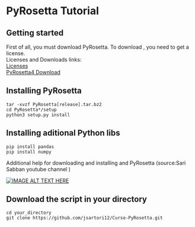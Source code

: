 # PyRosetta Tutorial

## Getting started

First of all, you must download PyRosetta. To download , you need to get a license.
<br />
Licenses and Downloads links:
<br />
[Licenses](https://www.rosettacommons.org/software/license-and-download)
<br />
[PyRosetta4 Download](https://graylab.jhu.edu/download/PyRosetta4/archive/release/)



## Installing PyRosetta

```
tar -xvzf PyRosetta[release].tar.bz2
cd PyRosetta*/setup
python3 setup.py install
```
## Installing aditional Python libs
```
pip install pandas
pip install numpy
```

Additional help for downloading and installing and PyRosetta (source:Sari Sabban youtube channel )

[![IMAGE ALT TEXT HERE](https://img.youtube.com/vi/UEaFmUMEL9c/0.jpg)](https://www.youtube.com/watch?v=UEaFmUMEL9c)


## Download the script in your directory

```
cd your_directory
git clone https://github.com/jsartori12/Curso-PyRosetta.git
```
